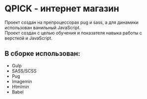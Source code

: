 # QPICK - интернет магазин  

Проект создан на препроцессорах pug и sass, а для динамики использован ванильный JavaScript.  
Проект создан с целью обучения и показателя навыка работы с версткой и JavaScript.

## В сборке использован:  
 
- Gulp
- SASS/SCSS
- Pug
- Imagemin
- Htmlmin
- Babel
